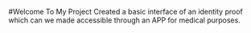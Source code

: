 #Welcome To My Project
Created a basic interface of an identity proof which can we made accessible through an APP for medical purposes.
